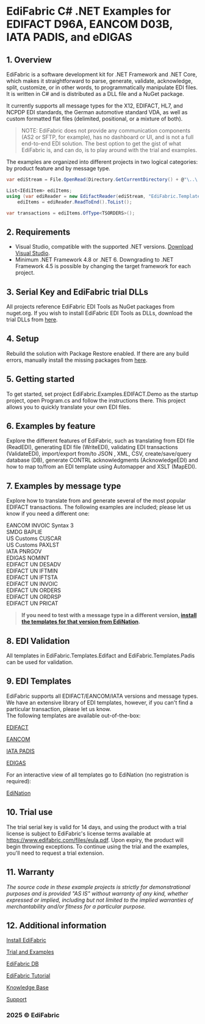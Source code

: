 # EdiFabric C# .NET Examples for EDIFACT D96A, EANCOM D03B, IATA PADIS, and eDIGAS

## 1. Overview
EdiFabric is a software development kit for .NET Framework and .NET Core, which makes it straightforward to parse, generate, validate, acknowledge, split, customize, or in other words, to programmatically manipulate EDI files. It is written in C# and is distributed as a DLL file and a NuGet package.  

It currently supports all message types for the X12, EDIFACT, HL7, and NCPDP EDI standards, the German automotive standard VDA, as well as custom formatted flat files (delimited, positional, or a mixture of both).  

> NOTE: EdiFabric does not provide any communication components (AS2 or SFTP, for example), has no dashboard or UI, and is not a full end-to-end EDI solution.
The best option to get the gist of what EdiFabric is, and can do, is to play around with the trial and examples.  

The examples are organized into different projects in two logical categories: by product feature and by message type.   

```C#
var ediStream = File.OpenRead(Directory.GetCurrentDirectory() + @"\..\..\..\Files\Edifact\PurchaseOrder.txt");

List<IEdiItem> ediItems;
using (var ediReader = new EdifactReader(ediStream, "EdiFabric.Templates.Edifact"))
    ediItems = ediReader.ReadToEnd().ToList();

var transactions = ediItems.OfType<TSORDERS>();
```

## 2. Requirements
- Visual Studio, compatible with the supported .NET versions. [Download Visual Studio](https://visualstudio.microsoft.com/downloads/).
- Minimum .NET Framework 4.8 or .NET 6. Downgrading to .NET Framework 4.5 is possible by changing the target framework for each project.

## 3. Serial Key and EdiFabric trial DLLs
All projects reference EdiFabric EDI Tools as NuGet packages from nuget.org. If you wish to install EdiFabric EDI Tools as DLLs, download the trial DLLs from [here](https://sowl.co/oApEt).

## 4. Setup
Rebuild the solution with Package Restore enabled. If there are any build errors, manually install the missing packages from [here](https://www.nuget.org/packages?q=edifabric).

## 5. Getting started
To get started, set project EdiFabric.Examples.EDIFACT.Demo as the startup project, open Program.cs and follow the instructions there. This project allows you to quickly translate your own EDI files.

## 6. Examples by feature
Explore the different features of EdiFabric, such as translating from EDI file (ReadEDI), generating EDI file (WriteEDI), validating EDI transactions (ValidateEDI), import/export from/to JSON , XML, CSV, create/save/query database (DB), generate CONTRL acknowledgments (AcknowledgeEDI) and how to map to/from an EDI template using Automapper and XSLT (MapEDI).  

## 7. Examples by message type
Explore how to translate from and generate several of the most popular EDIFACT transactions. The following examples are included; please let us know if you need a different one:  

EANCOM INVOIC Syntax 3  
SMDG BAPLIE  
US Customs CUSCAR  
US Customs PAXLST  
IATA PNRGOV  
EDIGAS NOMINT  
EDIFACT UN DESADV  
EDIFACT UN IFTMIN  
EDIFACT UN IFTSTA  
EDIFACT UN INVOIC  
EDIFACT UN ORDERS  
EDIFACT UN ORDRSP  
EDIFACT UN PRICAT  

> **If you need to test with a message type in a different version, [install the templates for that version from EdiNation](https://support.edifabric.com/hc/en-us/articles/360016750838-How-to-start-a-new-VS-project).**

## 8. EDI Validation
All templates in EdiFabric.Templates.Edifact and EdiFabric.Templates.Padis can be used for validation.   

## 9. EDI Templates
EdiFabric supports all EDIFACT/EANCOM/IATA versions and message types. We have an extensive library of EDI templates, however, if you can't find a particular transaction, please let us know.   
The following templates are available out-of-the-box:

[EDIFACT](https://support.edifabric.com/hc/en-us/articles/360000353611-EDIFACT-1911-to-D97A)

[EANCOM](https://support.edifabric.com/hc/en-us/articles/360000349012-EANCOM-D93A-D96A-and-D01B-)

[IATA PADIS](https://support.edifabric.com/hc/en-us/articles/360000349592-PNRGOV-Templates)

[EDIGAS](https://support.edifabric.com/hc/en-us/articles/4406831178001-EDIGAS-4-0)

For an interactive view of all templates go to EdiNation (no registration is required):

[EdiNation](https://edination.com/edi-formats.html)

## 10. Trial use
The trial serial key is valid for 14 days, and using the product with a trial license is subject to EdiFabric's license terms available at https://www.edifabric.com/files/eula.pdf. Upon expiry, the product will begin throwing exceptions. To continue using the trial and the examples, you'll need to request a trial extension. 

## 11. Warranty
*The source code in these example projects is strictly for demonstrational purposes and is provided "AS IS" without warranty of any kind, whether expressed or implied, including but not limited to the
implied warranties of merchantability and/or fitness for a particular purpose.*

## 12. Additional information

[Install EdiFabric](https://support.edifabric.com/hc/en-us/articles/360016808578-Install-EdiFabric)

[Trial and Examples](https://support.edifabric.com/hc/en-us/articles/360000280532-Trial-and-Examples)

[EdiFabric DB](https://support.edifabric.com/hc/en-us/articles/360029265372-EDI-to-DB)

[EdiFabric Tutorial](https://support.edifabric.com/hc/en-us/articles/360000291511-Tutorial-EDI-NET-Tools-Basics)

[Knowledge Base](https://support.edifabric.com)

[Support](https://support.edifabric.com/hc/en-us/requests/new)

### 2025 © EdiFabric
